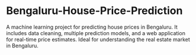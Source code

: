 # Bengaluru-House-Price-Prediction
A machine learning project for predicting house prices in Bengaluru. 
It includes data cleaning, multiple prediction models, and a web application for real-time price estimates. 
Ideal for understanding the real estate market in Bengaluru.
